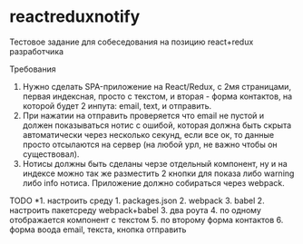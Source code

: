 # reactreduxnotify

Тестовое задание для собеседования на позицию react+redux разработчика

Требования 
1. Нужно сделать SPA-приложение на React/Redux, с 2мя страницами, первая индексная, просто с текстом, и вторая - форма контактов, на которой будет 2 инпута: email, text, и отправить. 
2. При нажатии на отправить проверяется что email не пустой и должен показываться нотис с ошибой, которая должна быть скрыта автоматически через несколько секунд, если все ок, то данные просто отсылаются на сервер (на любой урл, не важно чтобы он существовал). 
3. Нотисы должны быть сделаны черзе отдельный компонент, ну и на индексе можно так же разместить 2 кнопки для показа либо warning либо info нотиса. 
Приложение должно собираться через webpack.


TODO
*1. настроить среду
	1. packages.json
	2. webpack
	3. babel
2. настроить пакетсреду webpack+babel
3. два роута
4. по одному отображается компонент с текстом
5. по второму форма контактов
6. форма воода email, текста, кнопка отправить